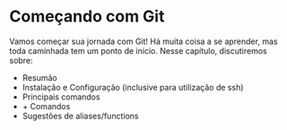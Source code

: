 # Começando com Git

Vamos começar sua jornada com Git! Há muita coisa a se aprender, mas toda caminhada tem um ponto de início. Nesse capítulo, discutiremos sobre:

* Resumão
* Instalação e Configuração (inclusive para utilização de ssh)
* Principais comandos
* \+ Comandos
* Sugestões de aliases/functions
